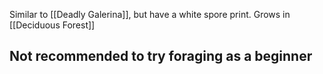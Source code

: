 Similar to [[Deadly Galerina]], but have a white spore print.
Grows in [[Deciduous Forest]]
## Not recommended to try foraging as a beginner